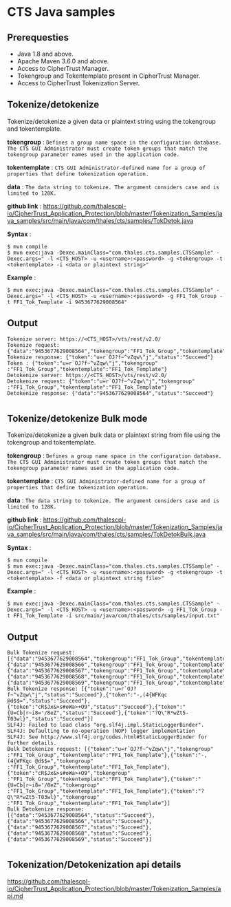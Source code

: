 # CTS Java samples

## Prerequesties

- Java 1.8 and above.
- Apache Maven 3.6.0 and above.
- Access to CipherTrust Manager.
- Tokengroup and Tokentemplate present in CipherTrust Manager.
- Access to CipherTrust Tokenization Server.

## Tokenize/detokenize

Tokenize/detokenize a given data or plaintext string using the tokengroup and tokentemplate.

**tokengroup** : `Defines a group name space in the configuration database. The CTS GUI Administrator must create token groups that match the tokengroup parameter names used in the application code.`

**tokentemplate** : `CTS GUI Administrator-defined name for a group of properties that define tokenization operation.`

**data** : `The data string to tokenize. The argument considers case and is limited to 128K.`

**github link** : https://github.com/thalescpl-io/CipherTrust_Application_Protection/blob/master/Tokenization_Samples/java_samples/src/main/java/com/thales/cts/samples/TokDetok.java

**Syntax** :

```
$ mvn compile
$ mvn exec:java -Dexec.mainClass="com.thales.cts.samples.CTSSample" -Dexec.args=" -l <CTS_HOST> -u <username>:<password> -g <tokengroup> -t <tokentemplate> -i <data or plaintext string>"
```

**Example** :

```
$ mvn exec:java -Dexec.mainClass="com.thales.cts.samples.CTSSample" -Dexec.args=" -l <CTS_HOST> -u <username>:<password> -g FF1_Tok_Group -t FF1_Tok_Template -i 9453677629008564"
```

## Output

```
Tokenize server: https://<CTS_HOST>/vts/rest/v2.0/
Tokenize request: {"data":"9453677629008564","tokengroup":"FF1_Tok_Group","tokentemplate":"FF1_Tok_Template"}
Tokenize response: {"token":"u=r`OJ?f~^vZqw\"j","status":"Succeed"}
Token : {"token":"u=r`OJ?f~^vZqw\"j","tokengroup" :"FF1_Tok_Group","tokentemplate":"FF1_Tok_Template"}
Detokenize server: https://<CTS_HOST>/vts/rest/v2.0/
Detokenize request: {"token":"u=r`OJ?f~^vZqw\"j","tokengroup" :"FF1_Tok_Group","tokentemplate":"FF1_Tok_Template"}
Detokenize response: {"data":"9453677629008564","status":"Succeed"}
```

#

## Tokenize/detokenize Bulk mode

Tokenize/detokenize a given bulk data or plaintext string from file using the tokengroup and tokentemplate.

**tokengroup** : `Defines a group name space in the configuration database. The CTS GUI Administrator must create token groups that match the tokengroup parameter names used in the application code.`

**tokentemplate** : `CTS GUI Administrator-defined name for a group of properties that define tokenization operation.`

**data** : `The data string to tokenize. The argument considers case and is limited to 128K.`

**github link** : https://github.com/thalescpl-io/CipherTrust_Application_Protection/blob/master/Tokenization_Samples/java_samples/src/main/java/com/thales/cts/samples/TokDetokBulk.java

**Syntax** :

```
$ mvn compile
$ mvn exec:java -Dexec.mainClass="com.thales.cts.samples.CTSSample" -Dexec.args=" -l <CTS_HOST> -u <username>:<password> -g <tokengroup> -t <tokentemplate> -f <data or plaintext string file>"
```

**Example** :

```
$ mvn exec:java -Dexec.mainClass="com.thales.cts.samples.CTSSample" -Dexec.args=" -l <CTS_HOST> -u <username>:<password> -g FF1_Tok_Group -t FF1_Tok_Template -i src/main/java/com/thales/cts/samples/input.txt"
```

## Output

```
Bulk Tokenize request: [{"data":"9453677629008564","tokengroup":"FF1_Tok_Group","tokentemplate":"FF1_Tok_Template"},{"data":"9453677629008566","tokengroup":"FF1_Tok_Group","tokentemplate":"FF1_Tok_Template"},{"data":"9453677629008567","tokengroup":"FF1_Tok_Group","tokentemplate":"FF1_Tok_Template"},{"data":"9453677629008568","tokengroup":"FF1_Tok_Group","tokentemplate":"FF1_Tok_Template"},{"data":"9453677629008569","tokengroup":"FF1_Tok_Group","tokentemplate":"FF1_Tok_Template"}]
Bulk Tokenize response: [{"token":"u=r`OJ?f~^vZqw\"j","status":"Succeed"},{"token":"-,(4{WFKqc @d$$=","status":"Succeed"},{"token":"cR$Jx&>s#oWa>+O9","status":"Succeed"},{"token":"{U=Cb|r~i8='/8eZ","status":"Succeed"},{"token":"?Q\"R*wZt5-T03wl}","status":"Succeed"}]
SLF4J: Failed to load class "org.slf4j.impl.StaticLoggerBinder".
SLF4J: Defaulting to no-operation (NOP) logger implementation
SLF4J: See http://www.slf4j.org/codes.html#StaticLoggerBinder for further details.
Bulk Detokenize request: [{"token":"u=r`OJ?f~^vZqw\"j","tokengroup" :"FF1_Tok_Group","tokentemplate":"FF1_Tok_Template"},{"token":"-,(4{WFKqc @d$$=","tokengroup" :"FF1_Tok_Group","tokentemplate":"FF1_Tok_Template"},{"token":"cR$Jx&>s#oWa>+O9","tokengroup" :"FF1_Tok_Group","tokentemplate":"FF1_Tok_Template"},{"token":"{U=Cb|r~i8='/8eZ","tokengroup" :"FF1_Tok_Group","tokentemplate":"FF1_Tok_Template"},{"token":"?Q\"R*wZt5-T03wl}","tokengroup" :"FF1_Tok_Group","tokentemplate":"FF1_Tok_Template"}]
Bulk Detokenize response: [{"data":"9453677629008564","status":"Succeed"},{"data":"9453677629008566","status":"Succeed"},{"data":"9453677629008567","status":"Succeed"},{"data":"9453677629008568","status":"Succeed"},{"data":"9453677629008569","status":"Succeed"}]
```

#

## Tokenization/Detokenization api details

https://github.com/thalescpl-io/CipherTrust_Application_Protection/blob/master/Tokenization_Samples/api.md
